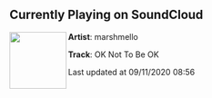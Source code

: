 ## Currently Playing on SoundCloud

[<img align="left" width="100" src="https://i1.sndcdn.com/artworks-LShIrH7nIjWZ-0-t50x50.jpg">](https://soundcloud.com/marshmellomusic/ok-not-to-be-ok)

**Artist**: marshmello 

**Track**: OK Not To Be OK

Last updated at 09/11/2020 08:56

